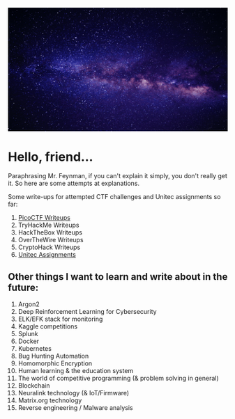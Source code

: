 ![](https://github.com/Lona44/write-ups/blob/main/welcome.gif)

# Hello, friend...
Paraphrasing Mr. Feynman, if you can't explain it simply, you don't really get it. So here are some attempts at explanations.

Some write-ups for attempted CTF challenges and Unitec assignments so far:
  1. [PicoCTF Writeups](https://github.com/Lona44/write-ups/tree/main/PicoCTF)
  2. TryHackMe Writeups
  3. HackTheBox Writeups
  4. OverTheWire Writeups
  5. CryptoHack Writeups
  6. [Unitec Assignments](https://github.com/Lona44/write-ups/tree/main/Unitec%20Assignments)




## Other things I want to learn and write about in the future:
  1. Argon2
  2. Deep Reinforcement Learning for Cybersecurity
  3. ELK/EFK stack for monitoring
  4. Kaggle competitions
  5. Splunk
  6. Docker
  7. Kubernetes
  8. Bug Hunting Automation
  9. Homomorphic Encryption
  10. Human learning & the education system
  11. The world of competitive programming (& problem solving in general)
  12. Blockchain
  13. Neuralink technology (& IoT/Firmware)
  14. Matrix.org technology
  15. Reverse engineering / Malware analysis
